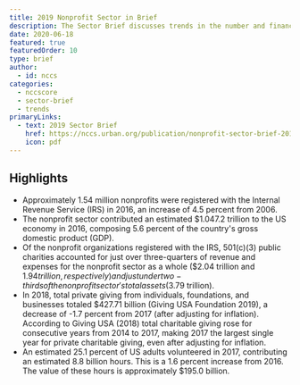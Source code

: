 ```yaml
---
title: 2019 Nonprofit Sector in Brief
description: The Sector Brief discusses trends in the number and finances of 501(c)(3) public charities and key findings on two important resources for the nonprofit sector: private charitable contributions and volunteering.
date: 2020-06-18
featured: true
featuredOrder: 10
type: brief
author:
  - id: nccs
categories:
  - nccscore
  - sector-brief
  - trends
primaryLinks:
  - text: 2019 Sector Brief
    href: https://nccs.urban.org/publication/nonprofit-sector-brief-2019
    icon: pdf
---
```


## Highlights

* Approximately 1.54 million nonprofits were registered with the Internal Revenue Service (IRS) in 2016, an increase of 4.5 percent from 2006.
* The nonprofit sector contributed an estimated $1.047.2 trillion to the US economy in 2016, composing 5.6 percent of the country's gross domestic product (GDP).
* Of the nonprofit organizations registered with the IRS, 501(c)(3) public charities accounted for just over three-quarters of revenue and expenses for the nonprofit sector as a whole ($2.04 trillion and $1.94 trillion, respectively) and just under two-thirds of the nonprofit sector's total assets ($3.79 trillion).
* In 2018, total private giving from individuals, foundations, and businesses totaled $427.71 billion (Giving USA Foundation 2019), a decrease of -1.7 percent from 2017 (after adjusting for inflation). According to Giving USA (2018) total charitable giving rose for consecutive years from 2014 to 2017, making 2017 the largest single year for private charitable giving, even after adjusting for inflation.
* An estimated 25.1 percent of US adults volunteered in 2017, contributing an estimated 8.8 billion hours. This is a 1.6 percent increase from 2016. The value of these hours is approximately $195.0 billion.


